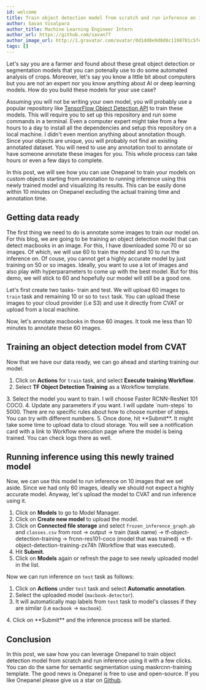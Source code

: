 ```yaml
---
id: welcome
title: Train object detection model from scratch and run inference on it in 10 minutes
author: Savan Visalpara
author_title: Machine Learning Engineer Intern
author_url: https://github.com/savan77
author_image_url: http://1.gravatar.com/avatar/0d1dd8e9d8d8c1198781c5fe8af36184
tags: []
---
```


Let's say you are a farmer and found about these great object detection or segmentation models that you can potenally use to do some automated analysis of crops. Moreover, let's say you know a little bit about computers but you are not an expert nor you know anything about AI or deep learning models. How do you build these models for your use case? 

Assuming you will not be writing your own model, you will probably use a popular repository like [TensorFlow Object Detection API](https://github.com/tensorflow/models/tree/master/research/object_detection) to train these models. This will require you to set up this repository and run some commands in a terminal. Even a computer expert might take from a few hours to a day to install all the dependencies and setup this repository on a local machine. I didn't even mention anything about annotation though. Since your objects are unique, you will probably not find an existing annotated dataset. You will need to use any annotation tool to annotate or have someone annotate these images for you. This whole process can take hours or even a few days to complete. 

In this post, we will see how you can use Onepanel to train your models on custom objects starting from annotation to running inference using this newly trained model and visualizing its results. This can be easily done within 10 minutes on Onepanel excluding the actual training time and annotation time.

## Getting data ready
The first thing we need to do is annotate some images to train our model on. For this blog, we are going to be training an object detection model that can detect macbooks in an image. For this, I have downloaded some 70 or so images. Of which, we will use 60 to train the model and 10 to run the inference on. Of couse, you cannot get a highly accurate model by just training on 50 or so images. Ideally, you want to use a lot of images and also play with hyperparameters to come up with the best model. But for this demo, we will stick to 60 and hopefully our model will still be a good one.

<images-sample-macbook-images>

Let's first create two tasks- train and test. We will upload 60 images to `train` task and remaining 10 or so to `test` task. You can upload these images to your cloud provider (i.e S3) and use it directly from CVAT or upload from a local machine. 

<image-task-train-creating>

Now, let's annotate macbooks in those 60 images. It took me less than 10 minutes to annotate these 60 images.

## Training an object detection model from CVAT
Now that we have our data ready, we can go ahead and starting training our model. 

1. Click on **Actions** for `train` task, and select **Execute training Workflow**. 
2. Select **TF Object Detection Training** as a Workflow template.
<image-workflow-popup>
3. Select the model you want to train. I will choose Faster RCNN-ResNet 101 COCO.
4. Update any parameters if you want. I will update `num-steps` to 5000. There are no specific rules about how to choose number of steps. You can try with different numbers.
5. Once done, hit **Submit**. It might take some time to upload data to cloud storage. You will see a notification card with a link to Workflow execution page where the model is being trained. You can check logs there as well.
<image-workflow-execution>

## Running inference using this newly trained model
Now, we can use this model to run inference on 10 images that we set aside. Since we had only 60 images, ideally we should not expect a highly accurate model. Anyway, let's upload the model to CVAT and run inference using it.

1. Click on **Models** to go to Model Manager.
2. Click on **Create new model** to upload the model.
3. Click on **Connected file storage** and select `frozen_inference_graph.pb` and `classes.csv` from root -> output -> train (task name) -> tf-object-detection-training -> frcnn-res101-coco (model that was trained) -> tf-object-detection-training-zx74h (Workflow that was executed).
4. Hit **Submit**.
5. Click on **Models** again or refresh the page to see newly uploaded model in the list.

<image-upload>

Now we can run inference on `test` task as follows:

1. Click on **Actions** under `test` task and select **Automatic annotation**.
2. Select the uploaded model (`macbook-detector`).
3. It will automatically map labels from `test` task to model's classes if they are similar (i.e `macbook` -> `macbook`).
<image-mapping>
4. Click on **Submit** and the inference process will be started.
<image-inference-running>


## Conclusion
In this post, we saw how you can leverage Onepanel to train object detection model from scratch and run inference using it with a few clicks. You can do the same for semantic segmentation using maskrcnn-training template. The good news is Onepanel is free to use and open-source. If you like Onepanel please give us a star on [Github](https://github.com/onepanelio/core).